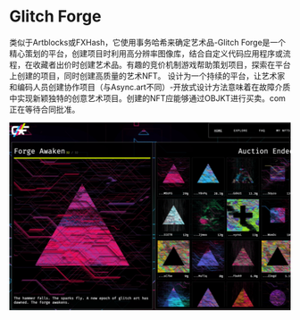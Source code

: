 # Glitch Forge

类似于Artblocks或FXHash，它使用事务哈希来确定艺术品-Glitch Forge是一个精心策划的平台，创建项目时利用高分辨率图像库，结合自定义代码应用程序或流程，在收藏者出价时创建艺术品。有趣的竞价机制游戏帮助策划项目，探索在平台上创建的项目，同时创建高质量的艺术NFT。
设计为一个持续的平台，让艺术家和编码人员创建协作项目（与Async.art不同）-开放式设计方法意味着在故障介质中实现新颖独特的创意艺术项目。创建的NFT应能够通过OBJKT进行买卖。com正在等待合同批准。

![glitchforge-dapp-collectibles-tezos-image1_20c1913bcd7f2b7ceb0b0238f43fa113](glitchforge-dapp-collectibles-tezos-image1_20c1913bcd7f2b7ceb0b0238f43fa113.png)
